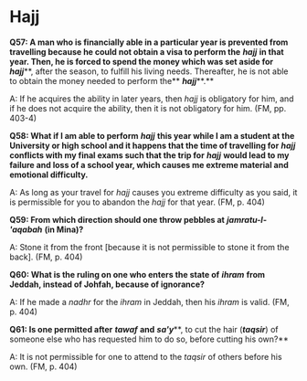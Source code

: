 Hajj
====

**Q57: A man who is financially able in a particular year is prevented
from travelling because he could not obtain a visa to perform the**
***hajj*** **in that year. Then, he is forced to spend the money which
was set aside for** ***hajj*****, after the season, to fulfill his
living needs. Thereafter, he is not able to obtain the money needed to
perform the** ***hajj*****.**

A: If he acquires the ability in later years, then *hajj* is obligatory
for him, and if he does not acquire the ability, then it is not
obligatory for him. (FM, pp. 403-4)

**Q58: What if I am able to perform** ***hajj*** **this year while I am
a student at the University or high school and it happens that the time
of travelling for** ***hajj*** **conflicts with my final exams such that
the trip for** ***hajj*** **would lead to my failure and loss of a
school year, which causes me extreme material and emotional
difficulty.**

A: As long as your travel for *hajj* causes you extreme difficulty as
you said, it is permissible for you to abandon the *hajj* for that year.
(FM, p. 404)

**Q59: From which direction should one throw pebbles at**
***jamratu-l-'aqabah*** **(in Mina)?**

A: Stone it from the front [because it is not permissible to stone it
from the back]. (FM, p. 404)

**Q60: What is the ruling on one who enters the state of** ***ihram***
**from Jeddah, instead of Johfah, because of ignorance?**

A: If he made a *nadhr* for the *ihram* in Jeddah, then his *ihram* is
valid. (FM, p. 404)

**Q61: Is one permitted after** ***tawaf*** **and** ***sa'y*****, to cut
the hair (*****taqsir*****) of someone else who has requested him to do
so, before cutting his own?**

A: It is not permissible for one to attend to the *taqsir* of others
before his own. (FM, p. 404)


